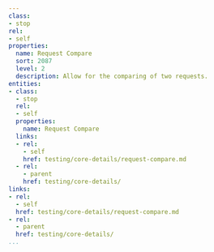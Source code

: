 ```yaml
---
class:
- stop
rel:
- self
properties:
  name: Request Compare
  sort: 2087
  level: 2
  description: Allow for the comparing of two requests.
entities:
- class:
  - stop
  rel:
  - self
  properties:
    name: Request Compare
  links:
  - rel:
    - self
    href: testing/core-details/request-compare.md
  - rel:
    - parent
    href: testing/core-details/
links:
- rel:
  - self
  href: testing/core-details/request-compare.md
- rel:
  - parent
  href: testing/core-details/
...
```

